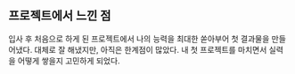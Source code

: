## 프로젝트에서 느낀 점

입사 후 처음으로 하게 된 프로젝트에서 나의 능력을 최대한 쏟아부어 첫 결과물을 만들어냈다. 대체로 잘 해냈지만, 아직은 한계점이 많았다. 내 첫 프로젝트를 마치면서 실력을 어떻게 쌓을지 고민하게 되었다.

